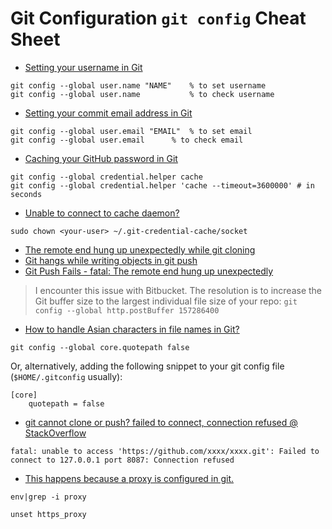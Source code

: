 # Git Configuration `git config` Cheat Sheet

- [Setting your username in Git](https://help.github.com/articles/setting-your-username-in-git/)

```
git config --global user.name "NAME" 	% to set username 
git config --global user.name	     	% to check username
```

- [Setting your commit email address in Git](https://help.github.com/articles/setting-your-commit-email-address-in-git/)

```
git config --global user.email "EMAIL"	% to set email
git config --global user.email		% to check email
```

- [Caching your GitHub password in Git](https://help.github.com/articles/caching-your-github-password-in-git/)

```
git config --global credential.helper cache
git config --global credential.helper 'cache --timeout=3600000' # in seconds
```

- [Unable to connect to cache daemon?](http://stackoverflow.com/a/22711778/1833118)

```
sudo chown <your-user> ~/.git-credential-cache/socket
```

- [The remote end hung up unexpectedly while git cloning](http://stackoverflow.com/a/6849424/1833118)
- [Git hangs while writing objects in git push](http://stackoverflow.com/a/26663047/1833118)
- [Git Push Fails - fatal: The remote end hung up unexpectedly](https://confluence.atlassian.com/bitbucketserverkb/git-push-fails-fatal-the-remote-end-hung-up-unexpectedly-779171796.html)

> I encounter this issue with Bitbucket. 
> The resolution is to increase the Git buffer size to the largest individual file size of your repo: 
> `git config --global http.postBuffer 157286400`

- [How to handle Asian characters in file names in Git?](http://stackoverflow.com/a/4416780/1833118)

```
git config --global core.quotepath false
```

Or, alternatively, adding the following snippet to your git config file (`$HOME/.gitconfig` usually):

```
[core]
    quotepath = false
```

- [git cannot clone or push? failed to connect, connection refused @ StackOverflow](https://stackoverflow.com/q/24543372/1833118)

```
fatal: unable to access 'https://github.com/xxxx/xxxx.git': Failed to connect to 127.0.0.1 port 8087: Connection refused
```

  - [This happens because a proxy is configured in git.](https://stackoverflow.com/a/43137514/1833118)

  ```
  env|grep -i proxy

  unset https_proxy
  ```
